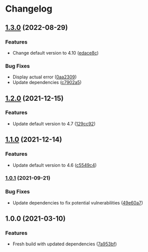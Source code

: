 # Changelog

## [1.3.0](https://www.github.com/fortify/gha-setup-bugtracker-utility/compare/v1.2.0...v1.3.0) (2022-08-29)


### Features

* Change default version to 4.10 ([edace8c](https://www.github.com/fortify/gha-setup-bugtracker-utility/commit/edace8ca2845d0ad5aa65e6f7e7541bde366409f))


### Bug Fixes

* Display actual error ([0aa2309](https://www.github.com/fortify/gha-setup-bugtracker-utility/commit/0aa2309eff5dca975dff5a0b5a04982913278330))
* Update dependencies ([c7902a5](https://www.github.com/fortify/gha-setup-bugtracker-utility/commit/c7902a5102f52481e44a668a7f6d9184b68e64a7))

## [1.2.0](https://www.github.com/fortify/gha-setup-bugtracker-utility/compare/v1.1.0...v1.2.0) (2021-12-15)


### Features

* Update default version to 4.7 ([129cc92](https://www.github.com/fortify/gha-setup-bugtracker-utility/commit/129cc92529b29129306efbe6b25af2b7d9fbe58b))

## [1.1.0](https://www.github.com/fortify/gha-setup-bugtracker-utility/compare/v1.0.1...v1.1.0) (2021-12-14)


### Features

* Update default version to 4.6 ([c5549c4](https://www.github.com/fortify/gha-setup-bugtracker-utility/commit/c5549c449d3e0e5fd057f30ee4b16aed75ac1313))

### [1.0.1](https://www.github.com/fortify/gha-setup-bugtracker-utility/compare/v1.0.0...v1.0.1) (2021-09-21)


### Bug Fixes

* Update dependencies to fix potential vulnerabilities ([49e60a7](https://www.github.com/fortify/gha-setup-bugtracker-utility/commit/49e60a7e34ab9fb7dc637b0b8543596197c861fc))

## 1.0.0 (2021-03-10)


### Features

* Fresh build with updated dependencies ([7a953bf](https://www.github.com/fortify/gha-setup-bugtracker-utility/commit/7a953bf393317b4b3cd609c71eeedd805862b632))
